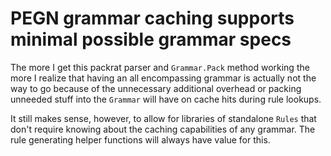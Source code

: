 # PEGN grammar caching supports minimal possible grammar specs

The more I get this packrat parser and `Grammar.Pack` method working the more I realize that having an all encompassing grammar is actually not the way to go because of the unnecessary additional overhead or packing unneeded stuff into the `Grammar` will have on cache hits during rule lookups.

It still makes sense, however, to allow for libraries of standalone `Rules` that don't require knowing about the caching capabilities of any grammar. The rule generating helper functions will always have value for this.
